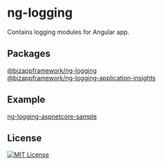 ng-logging
=====================

Contains logging modules for Angular app.

Packages
---------------

[@bizappframework/ng-logging](https://www.npmjs.com/package/@bizappframework/ng-logging)  
[@bizappframework/ng-logging-application-insights](https://www.npmjs.com/package/@bizappframework/ng-logging-application-insights)

Example
---------------

[ng-logging-aspnetcore-sample](https://github.com/BizAppFramework/ng-logging/tree/master/samples/ng-logging-aspnetcore-sample)

License
---------------

[![MIT License](https://img.shields.io/badge/license-MIT-blue.svg?style=flat)](/LICENSE)